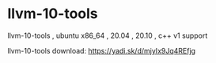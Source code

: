 # llvm-10-tools
llvm-10-tools , ubuntu x86_64 , 20.04 , 20.10 , c++ v1 support

llvm-10-tools download: https://yadi.sk/d/mjyIx9Jq4REfjg
